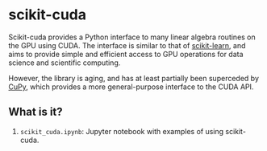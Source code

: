 # scikit-cuda

Scikit-cuda provides a Python interface to many linear algebra routines on the
GPU using CUDA. The interface is similar to that of
[scikit-learn](http://scikit-learn.org/stable/), and aims to provide simple and
efficient access to GPU operations for data science and scientific computing.

However, the library is aging, and has at least partially been superceded by
[CuPy](https://cupy.chainer.org/), which provides a more general-purpose
interface to the CUDA API.


## What is it?

1. `scikit_cuda.ipynb`: Jupyter notebook with examples of using scikit-cuda.
